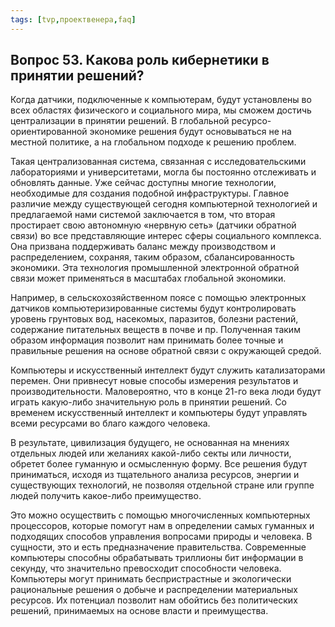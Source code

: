 ```yaml
---
tags: [tvp,проектвенера,faq]
---
```

## Вопрос 53. Какова роль кибернетики в принятии решений?

Когда датчики, подключенные к компьютерам, будут установлены во всех областях физического и социального мира, мы сможем достичь централизации в принятии решений. В глобальной ресурсо-ориентированной экономике решения будут основываться не на местной политике, а на глобальном подходе к решению проблем.

Такая централизованная система, связанная с исследовательскими лабораториями и университетами, могла бы постоянно отслеживать и обновлять данные. Уже сейчас доступны многие технологии, необходимые для создания подобной инфраструктуры. Главное различие между существующей сегодня компьютерной технологией и предлагаемой нами системой заключается в том, что вторая простирает свою автономную «нервную сеть» (датчики обратной связи) во все представляющие интерес сферы социального комплекса. Она призвана поддерживать баланс между производством и распределением, сохраняя, таким образом, сбалансированность экономики. Эта технология промышленной электронной обратной связи может применяться в масштабах глобальной экономики.

Например, в сельскохозяйственном поясе с помощью электронных датчиков компьютеризированные системы будут контролировать уровень грунтовых вод, насекомых, паразитов, болезни растений, содержание питательных веществ в почве и пр. Полученная таким образом информация позволит нам принимать более точные и правильные решения на основе обратной связи с окружающей средой.

Компьютеры и искусственный интеллект будут служить катализаторами перемен. Они привнесут новые способы измерения результатов и производительности. Маловероятно, что в конце 21-го века люди будут играть какую-либо значительную роль в принятии решений. Со временем искусственный интеллект и компьютеры будут управлять всеми ресурсами во благо каждого человека.

В результате, цивилизация будущего, не основанная на мнениях отдельных людей или желаниях какой-либо секты или личности, обретет более гуманную и осмысленную форму. Все решения будут приниматься, исходя из тщательного анализа ресурсов, энергии и существующих технологий, не позволяя отдельной стране или группе людей получить какое-либо преимущество.

Это можно осуществить с помощью многочисленных компьютерных процессоров, которые помогут нам в определении самых гуманных и подходящих способов управления вопросами природы и человека. В сущности, это и есть предназначение правительства. Современные компьютеры способны обрабатывать триллионы бит информации в секунду, что значительно превосходит способности человека. Компьютеры могут принимать беспристрастные и экологически рациональные решения о добыче и распределении материальных ресурсов. Их потенциал позволит нам обойтись без политических решений, принимаемых на основе власти и преимущества.